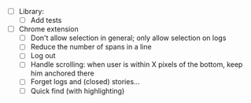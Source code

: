 - [ ] Library:
    + [ ] Add tests

- [ ] Chrome extension
    - [ ] Don't allow selection in general; only allow selection on logs
    - [ ] Reduce the number of spans in a line
    - [ ] Log out
    - [ ] Handle scrolling: when user is within X pixels of the bottom, keep him anchored there
    - [ ] Forget logs and (closed) stories...
    - [ ] Quick find (with highlighting)
